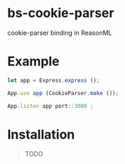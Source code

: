 # bs-cookie-parser
cookie-parser binding in ReasonML

# Example

```Javascript
let app = Express.express ();

App.use app (CookieParser.make ()); 

App.listen app port::3000 ;
```

# Installation 

> TODO
